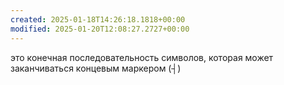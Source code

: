 ```yaml
---
created: 2025-01-18T14:26:18.1818+00:00
modified: 2025-01-20T12:08:27.2727+00:00
---
```

это конечная последовательность символов, которая может заканчиваться концевым маркером (┤)
